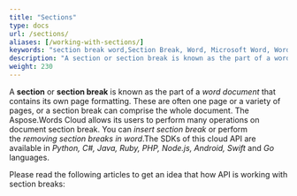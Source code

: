 ```yaml
---
title: "Sections"
type: docs
url: /sections/
aliases: [/working-with-sections/]
keywords: "section break word,Section Break, Word, Microsoft Word, Word Documents,Java, .NET, PHP, Ruby, Python, NodeJS, Swift, Android ,Go"
description: "A section or section break is known as the part of a word document that contains its own page formatting. These are often one page or a variety of pages, or a section break can comprise the whole document. The Aspose.Words Cloud allows its users to perform many operations on document section break. You can insert section break or perform the removing section breaks in word.The SDKs of this cloud API are available in Python, C#, Java, Ruby, PHP, Node.js, Android, Swift and Go languages."
weight: 230
---
```


A **section** or **section break** is known as the part of a *word document* that contains its own page formatting. These are often one page or a variety of pages, or a section break can comprise the whole document. The Aspose.Words Cloud allows its users to perform many operations on document section break. You can *insert section break* or perform the *removing section breaks in word*.The SDKs of this cloud API are available in *Python, C#, Java, Ruby, PHP, Node.js, Android, Swift* and *Go* languages.

Please read the following articles to get an idea that how API is working with section breaks:

